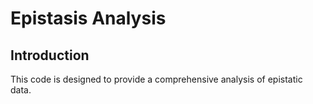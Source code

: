 # Epistasis Analysis

## Introduction
This code is designed to provide a comprehensive analysis of epistatic data.
